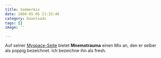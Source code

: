 ```yaml
---
title: Sommermix
date: 2008-05-05 21:33:40
category: Downloads
tags: []
image: ''

---
```


Auf seiner [Myspace-Seite](http://www.myspace.com/mnemotrauma) bietet **Mnemotrauma** einen Mix an, den er selber als poppig bezeichnet. Ich bezeichne ihn als fresh.
